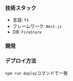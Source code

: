 ### 技術スタック
- 言語: `TS`
- フレームワーク: `Nest.js`
- DB: `FireStore`
### 開発
### デプロイ方法
`npm run deploy`コマンドで一発
